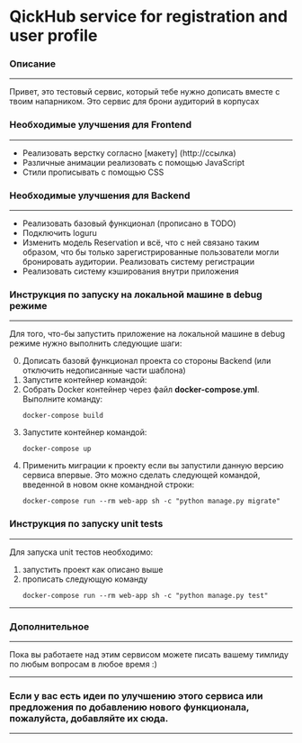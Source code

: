 # QickHub service for registration and user profile


### Описание

---------

Привет, это тестовый сервис, который тебе нужно дописать вместе с твоим напарником. Это сервис для брони аудиторий в корпусах

### Необходимые улучшения для Frontend

---
* Реализовать верстку согласно [макету] (http://ссылка)
* Различные анимации реализовать с помощью JavaScript
* Стили прописывать с помощью CSS

### Необходимые улучшения для Backend

---
* Реализовать базовый функционал (прописано в TODO)
* Подключить loguru
* Изменить модель Reservation и всё, что с ней связано таким образом, что бы только зарегистрированные пользователи могли бронировать аудитории. Реализовать систему регистрации
* Реализовать систему кэширования внутри приложения

### Инструкция по запуску на локальной машине в debug режиме

----

Для того, что-бы запустить приложение на локальной машине в debug режиме нужно выполнить следующие шаги:


0) Дописать базовй функционал проекта со стороны Backend (или отключить недописанные части шаблона)
1) Запустите контейнер командой:
2) Собрать Docker контейнер через файл **docker-compose.yml**. Выполните команду:
    ```commandline
    docker-compose build
    ```
3) Запустите контейнер командой:
    ```commandline
    docker-compose up
    ```
4) Применить миграции к проекту если вы запустили данную версию сервиса впервые. Это можно сделать следующей командой, введенной в новом окне командной строки:
    ```commandline
    docker-compose run --rm web-app sh -c "python manage.py migrate"
    ```

### Инструкция по запуску unit tests

---

Для запуска unit тестов необходимо:
1) запустить проект как описано выше
2) прописать следующую команду
   ```commandline
   docker-compose run --rm web-app sh -c "python manage.py test"
   ```
   
---
### Дополнительное
---

Пока вы работаете над этим сервисом можете писать вашему тимлиду по любым вопросам в любое время :) 
   
---

### Если у вас есть идеи по улучшению этого сервиса или предложения по добавлению нового функционала, пожалуйста, добавляйте их сюда.

---